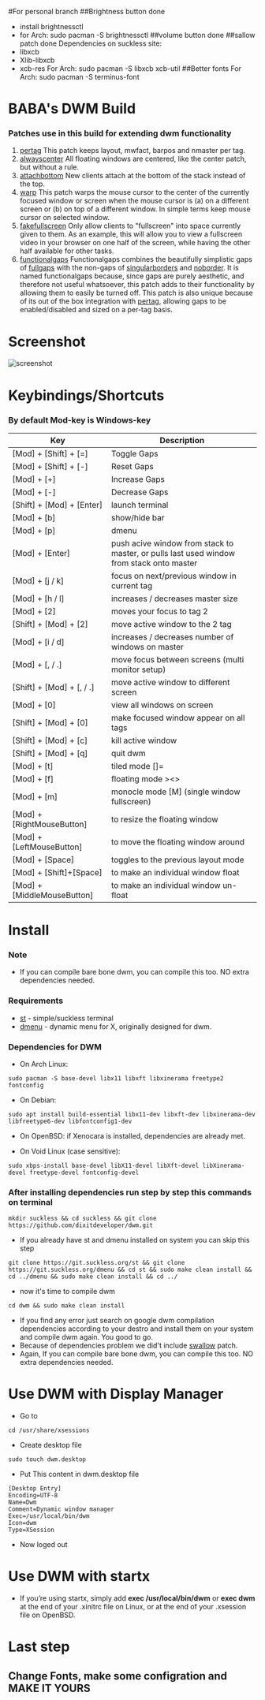 #For personal branch
##Brightness button done
- install brightnessctl
- for Arch: sudo pacman -S brightnessctl
##volume button done
##sallow patch done
Dependencies on suckless site:  
- libxcb
- Xlib-libxcb
- xcb-res
For Arch: sudo pacman -S libxcb xcb-util
##Better fonts
For Arch: sudo pacman -S terminus-font


# BABA's DWM Build
### Patches use in this build for extending dwm functionality
1. [pertag](https://dwm.suckless.org/patches/pertag/) This patch keeps layout, mwfact, barpos and nmaster per tag.  
2. [alwayscenter](https://dwm.suckless.org/patches/alwayscenter/) All floating windows are centered, like the center patch, but without a rule.  
3. [attachbottom](https://dwm.suckless.org/patches/attachbottom/) New clients attach at the bottom of the stack instead of the top.  
4. [warp](https://dwm.suckless.org/patches/warp/) This patch warps the mouse cursor to the center of the currently focused window or screen when the mouse cursor is (a) on a different screen or (b) on top of a different window. In simple terms keep mouse cursor on selected window.  
5. [fakefullscreen](https://dwm.suckless.org/patches/fakefullscreen/) Only allow clients to "fullscreen" into space currently given to them. As an example, this will allow you to view a fullscreen video in your browser on one half of the screen, while having the other half available for other tasks.  
6. [functionalgaps](https://dwm.suckless.org/patches/functionalgaps/) Functionalgaps combines the beautifully simplistic gaps of [fullgaps](https://dwm.suckless.org/patches/fullgaps/) with the non-gaps of [singularborders](https://dwm.suckless.org/patches/singularborders/) and [noborder](https://dwm.suckless.org/patches/noborder/). It is named functionalgaps because, since gaps are purely aesthetic, and therefore not useful whatsoever, this patch adds to their functionality by allowing them to easily be turned off. This patch is also unique because of its out of the box integration with [pertag](https://dwm.suckless.org/patches/pertag/), allowing gaps to be enabled/disabled and sized on a per-tag basis.  

# Screenshot
![screenshot](https://user-images.githubusercontent.com/100849131/188226247-c7b77536-93db-4f7b-9a0b-867efa799477.png)

# Keybindings/Shortcuts
### By default Mod-key is Windows-key
| Key | Description |
| --- | --- |
|[Mod] + [Shift] + [=]|Toggle Gaps|
|[Mod] + [Shift] + [-]|Reset Gaps|
|[Mod] + [+]|Increase Gaps|
|[Mod] + [-]|Decrease Gaps|
|[Shift] + [Mod] + [Enter]|launch terminal|
|[Mod] + [b]|show/hide bar|
|[Mod] + [p]|dmenu|
|[Mod] + [Enter]|push acive window from stack to master, or pulls last used window from stack onto master|
|[Mod] + [j / k]|focus on next/previous window in current tag|
|[Mod] + [h / l]|increases / decreases master size|
|[Mod] + [2]|moves your focus to tag 2|
|[Shift] + [Mod] + [2]|move active window to the 2 tag|
|[Mod] + [i / d]|increases / decreases number of windows on master|
|[Mod] + [, / .]|move focus between screens (multi monitor setup)|
|[Shift] + [Mod] + [, / .]|move active window to different screen|
|[Mod] + [0]|view all windows on screen|
|[Shift] + [Mod] + [0]|make focused window appear on all tags|
|[Shift] + [Mod] + [c]|kill active window|
|[Shift] + [Mod] + [q]|quit dwm|
|[Mod] + [t]|tiled mode []=|
|[Mod] + [f]|floating mode ><>|
|[Mod] + [m]|monocle mode [M] (single window fullscreen)|
|[Mod] + [RightMouseButton]|to resize the floating window|
|[Mod] + [LeftMouseButton]|to move the floating window around|
|[Mod] + [Space]|toggles to the previous layout mode|
|[Mod] + [Shift]+[Space]|to make an individual window float|
|[Mod] + [MiddleMouseButton]|to make an individual window un-float|

# Install
### Note
- If you can compile bare bone dwm, you can compile this too. NO extra dependencies needed.
### Requirements
- [st](https://st.suckless.org/) - simple/suckless terminal  
- [dmenu](https://tools.suckless.org/dmenu/) - dynamic menu for X, originally designed for dwm.

### Dependencies for DWM
- On Arch Linux:

```
sudo pacman -S base-devel libx11 libxft libxinerama freetype2 fontconfig
```

- On Debian:

```
sudo apt install build-essential libx11-dev libxft-dev libxinerama-dev libfreetype6-dev libfontconfig1-dev
```

- On OpenBSD:
if Xenocara is installed, dependencies are already met.

- On Void Linux (case sensitive):

```
sudo xbps-install base-devel libX11-devel libXft-devel libXinerama-devel freetype-devel fontconfig-devel
```

### After installing dependencies run step by step this commands on terminal

```
mkdir suckless && cd suckless && git clone https://github.com/dixitdeveloper/dwm.git
```

- If you already have st and dmenu installed on system you can skip this step

```
git clone https://git.suckless.org/st && git clone https://git.suckless.org/dmenu && cd st && sudo make clean install && cd ../dmenu && sudo make clean install && cd ../
```
- now it's time to compile dwm

```
cd dwm && sudo make clean install
```

- If you find any error just search on google dwm compilation dependencies according to your destro and install them on your system and compile dwm again. You good to go.
- Because of dependencies problem we did't include [swallow](https://dwm.suckless.org/patches/swallow/) patch.
- Again, If you can compile bare bone dwm, you can compile this too. NO extra dependencies needed.

# Use DWM with Display Manager

- Go to
 
```
cd /usr/share/xsessions
```

- Create desktop file

```
sudo touch dwm.desktop
```

- Put This content in dwm.desktop file

```
[Desktop Entry]
Encoding=UTF-8
Name=Dwm
Comment=Dynamic window manager
Exec=/usr/local/bin/dwm
Icon=dwm
Type=XSession
```
- Now loged out

# Use DWM with startx
- If you’re using startx, simply add **exec /usr/local/bin/dwm** or **exec dwm** at the end of your .xinitrc file on Linux, or at the end of your .xsession file on OpenBSD.

# Last step
## Change Fonts, make some configration and MAKE IT YOURS
